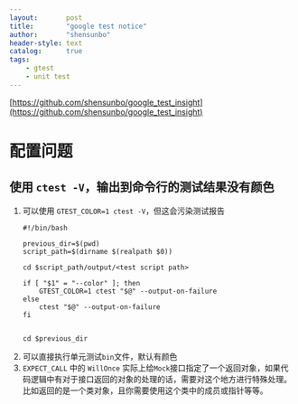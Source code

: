 ```yaml
---
layout:       post
title:        "google test notice"
author:       "shensunbo"
header-style: text
catalog:      true
tags:
    - gtest
    - unit test
---
```


[https://github.com/shensunbo/google_test_insight](https://github.com/shensunbo/google_test_insight)
# 配置问题
## 使用 `ctest -V`，输出到命令行的测试结果没有颜色 
1. 可以使用 `GTEST_COLOR=1 ctest -V`，但这会污染测试报告 
    ```
    #!/bin/bash

    previous_dir=$(pwd)
    script_path=$(dirname $(realpath $0))

    cd $script_path/output/<test script path>

    if [ "$1" = "--color" ]; then
        GTEST_COLOR=1 ctest "$@" --output-on-failure
    else
        ctest "$@" --output-on-failure
    fi


    cd $previous_dir
    ```
2. 可以直接执行单元测试`bin`文件，默认有颜色
3. `EXPECT_CALL` 中的 `WillOnce` 实际上给`Mock`接口指定了一个返回对象，如果代码逻辑中有对于接口返回的对象的处理的话，需要对这个地方进行特殊处理。比如返回的是一个类对象，且你需要使用这个类中的成员或指针等等。
